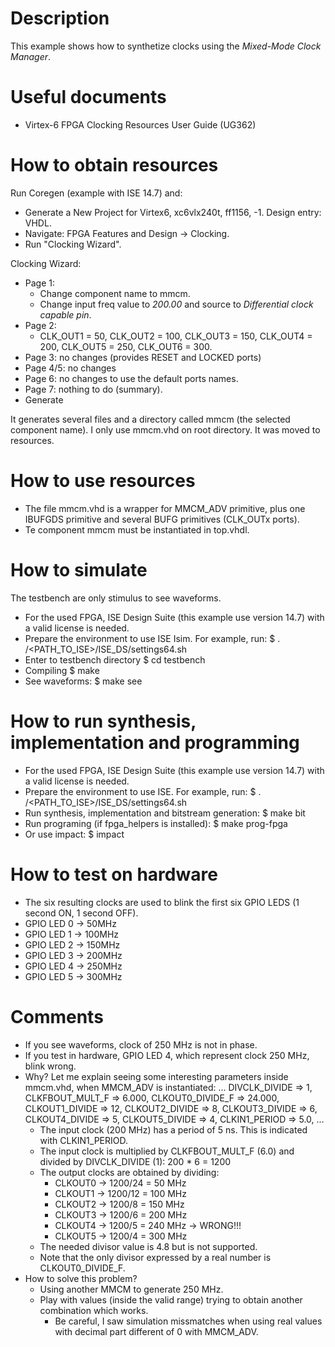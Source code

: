 # Description

This example shows how to synthetize clocks using the *Mixed-Mode Clock Manager*.

# Useful documents

* Virtex-6 FPGA Clocking Resources User Guide (UG362)

# How to obtain resources

Run Coregen (example with ISE 14.7) and:
* Generate a New Project for Virtex6, xc6vlx240t, ff1156, -1. Design entry: VHDL.
* Navigate: FPGA Features and Design -> Clocking.
* Run "Clocking Wizard".

Clocking Wizard:
* Page 1:
  * Change component name to mmcm.
  * Change input freq value to *200.00* and source to *Differential clock capable pin*.
* Page 2:
  * CLK_OUT1 = 50, CLK_OUT2 = 100, CLK_OUT3 = 150, CLK_OUT4 = 200, CLK_OUT5 = 250, CLK_OUT6 = 300.
* Page 3: no changes (provides RESET and LOCKED ports)
* Page 4/5: no changes
* Page 6: no changes to use the default ports names.
* Page 7: nothing to do (summary).
* Generate

It generates several files and a directory called mmcm (the selected component name). I only use
mmcm.vhd on root directory. It was moved to resources.

# How to use resources

* The file mmcm.vhd is a wrapper for MMCM_ADV primitive, plus one IBUFGDS primitive and several BUFG primitives (CLK_OUTx ports).
* Te component mmcm must be instantiated in top.vhdl.

# How to simulate

The testbench are only stimulus to see waveforms.

* For the used FPGA, ISE Design Suite (this example use version 14.7) with a valid license is needed.
* Prepare the environment to use ISE Isim. For example, run:
 $ . /<PATH_TO_ISE>/ISE_DS/settings64.sh
* Enter to testbench directory
 $ cd testbench
* Compiling
 $ make
* See waveforms:
 $ make see

# How to run synthesis, implementation and programming

* For the used FPGA, ISE Design Suite (this example use version 14.7) with a valid license is needed.
* Prepare the environment to use ISE. For example, run:
 $ . /<PATH_TO_ISE>/ISE_DS/settings64.sh
* Run synthesis, implementation and bitstream generation:
 $ make bit
* Run programing (if fpga_helpers is installed):
 $ make prog-fpga
* Or use impact:
 $ impact

# How to test on hardware

* The six resulting clocks are used to blink the first six GPIO LEDS (1 second ON, 1 second OFF).
* GPIO LED 0 ->  50MHz
* GPIO LED 1 -> 100MHz
* GPIO LED 2 -> 150MHz
* GPIO LED 3 -> 200MHz
* GPIO LED 4 -> 250MHz
* GPIO LED 5 -> 300MHz

# Comments

* If you see waveforms, clock of 250 MHz is not in phase.
* If you test in hardware, GPIO LED 4, which represent clock 250 MHz, blink wrong.
* Why? Let me explain seeing some interesting parameters inside mmcm.vhd, when MMCM_ADV is instantiated:
  ...
  DIVCLK_DIVIDE        => 1,
  CLKFBOUT_MULT_F      => 6.000,
  CLKOUT0_DIVIDE_F     => 24.000,
  CLKOUT1_DIVIDE       => 12,
  CLKOUT2_DIVIDE       => 8,
  CLKOUT3_DIVIDE       => 6,
  CLKOUT4_DIVIDE       => 5,
  CLKOUT5_DIVIDE       => 4,
  CLKIN1_PERIOD        => 5.0,
  ...
  * The input clock (200 MHz) has a period of 5 ns. This is indicated with CLKIN1_PERIOD.
  * The input clock is multiplied by CLKFBOUT_MULT_F (6.0) and divided by DIVCLK_DIVIDE (1): 200 * 6 = 1200
  * The output clocks are obtained by dividing:
    * CLKOUT0 -> 1200/24 = 50 MHz
    * CLKOUT1 -> 1200/12 = 100 MHz
    * CLKOUT2 -> 1200/8  = 150 MHz
    * CLKOUT3 -> 1200/6  = 200 MHz
    * CLKOUT4 -> 1200/5  = 240 MHz -> WRONG!!!
    * CLKOUT5 -> 1200/4  = 300 MHz
  * The needed divisor value is 4.8 but is not supported.
  * Note that the only divisor expressed by a real number is CLKOUT0_DIVIDE_F.
* How to solve this problem?
  * Using another MMCM to generate 250 MHz.
  * Play with values (inside the valid range) trying to obtain another combination which works.
    * Be careful, I saw simulation missmatches when using real values with decimal part different of 0 with MMCM_ADV.
